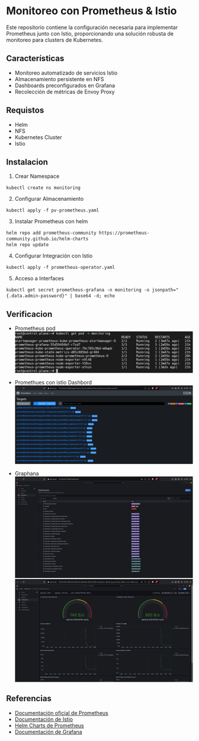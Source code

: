 # Monitoreo con Prometheus & Istio

Este repositorio contiene la configuración necesaria para implementar Prometheus junto con Istio, proporcionando una solución robusta de monitoreo para clusters de Kubernetes.
 
## Características

- Monitoreo automatizado de servicios Istio
- Almacenamiento persistente en NFS
- Dashboards preconfigurados en Grafana
- Recolección de métricas de Envoy Proxy

## Requistos

- Helm
- NFS
- Kubernetes Cluster
- Istio 

## Instalacion

1. Crear Namespace
```
kubectl create ns monitoring
```
2. Configurar Almacenamiento
```
kubectl apply -f pv-prometheus.yaml
```
3. Instalar Prometheus con helm
```
helm repo add prometheus-community https://prometheus-community.github.io/helm-charts
helm repo update
```
4. Configurar Integración con Istio
```
kubectl apply -f prometheus-operator.yaml
```
5. Acceso a Interfaces
```
kubectl get secret prometheus-grafana -n monitoring -o jsonpath="{.data.admin-password}" | base64 -d; echo
```
## Verificacion
- Prometheus pod 
![pod-prometheus](https://github.com/Andherson333333/robot-shop/blob/master/image/robot-shop-prometues-1.png)

- Promethues con istio Dashbord
![dashbord](https://github.com/Andherson333333/robot-shop/blob/master/image/robot-shop-prometues-3.png)

- Graphana 
![grapahan-1](https://github.com/Andherson333333/robot-shop/blob/master/image/robot-shop-graphana-2.png)
![graphana-2](https://github.com/Andherson333333/robot-shop/blob/master/image/robot-shop-graphana-1.png)

## Referencias

- [Documentación oficial de Prometheus](https://prometheus.io/docs/introduction/overview/)
- [Documentación de Istio](https://istio.io/latest/docs/ops/integrations/prometheus/)
- [Helm Charts de Prometheus](https://github.com/prometheus-community/helm-charts)
- [Documentación de Grafana](https://grafana.com/docs/grafana/latest/)

